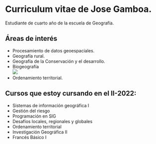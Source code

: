 # Curriculum vitae de Jose Gamboa.  

Estudiante de cuarto año de la escuela de Geografía.  

## Áreas de interés  
- Procesamiento de datos geoespaciales.  
- Geografía rural.
- Geografía de la Conservación y el desarrollo.
- Biogeografía  
![](https://www.pinterest.cl/pin/710231803707325502/.jpg)  
- Ordenamiento territorial.

## Cursos que estoy cursando en el II-2022:
* Sistemas de información geográfica I
* Gestión del riesgo
* Programación en SIG
* Desafíos locales, regionales y globales
* Ordenamiento territorial
* Investigación Geográfica II
* Francés Básico I



